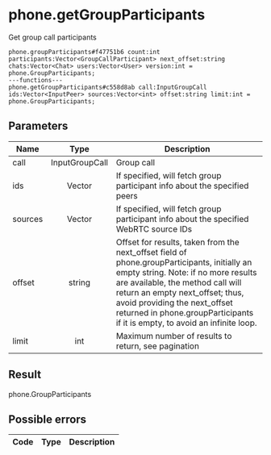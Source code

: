 # phone.getGroupParticipants
Get group call participants

```
phone.groupParticipants#f47751b6 count:int participants:Vector<GroupCallParticipant> next_offset:string chats:Vector<Chat> users:Vector<User> version:int = phone.GroupParticipants;
---functions---
phone.getGroupParticipants#c558d8ab call:InputGroupCall ids:Vector<InputPeer> sources:Vector<int> offset:string limit:int = phone.GroupParticipants;
```

## Parameters
| Name | Type | Description |
| ---- | :----: | ----------- |
| call | InputGroupCall | Group call |
| ids | Vector<InputPeer> | If specified, will fetch group participant info about the specified peers |
| sources | Vector<int> | If specified, will fetch group participant info about the specified WebRTC source IDs |
| offset | string | Offset for results, taken from the next_offset field of phone.groupParticipants, initially an empty string. Note: if no more results are available, the method call will return an empty next_offset; thus, avoid providing the next_offset returned in phone.groupParticipants if it is empty, to avoid an infinite loop. |
| limit | int | Maximum number of results to return, see pagination |


## Result
phone.GroupParticipants

## Possible errors
| Code | Type | Description |
| ---- | :----: | ----------- |


